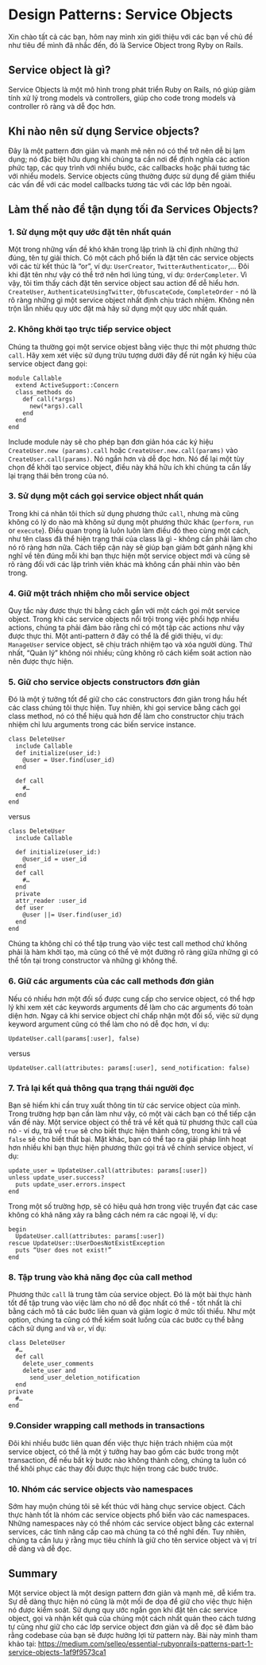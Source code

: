 # Design Patterns : Service Objects
Xin chào tất cả các bạn, hôm nay mình xin giới thiệu với các bạn về chủ đề như tiêu đề mình đã nhắc đến, đó là Service Object trong Ryby on Rails.

## Service object là gì?
Service Objects là một mô hình trong phát triển Ruby on Rails, nó giúp giảm tính xử lý trong models và controllers, giúp cho code trong models và controller rõ ràng và dễ đọc hơn.

## Khi nào nên sử dụng Service objects?
Đây là một pattern đơn giản và mạnh mẽ nên nó có thể trở nên dễ bị lạm dụng; nó đặc biệt hữu dụng khi chúng ta cần nơi để định nghĩa các action phức tạp, các quy trình với nhiều bước, các callbacks hoặc phải tương tác với nhiểu models. Service objects cũng thường được sử dụng để giảm thiểu các vấn đề với các model callbacks tương tác với các lớp bên ngoài.

## Làm thế nào để tận dụng tối đa Services Objects?

### 1. Sử dụng một quy ước đặt tên nhất quán
Một trong những vấn đề khó khăn trong lập trình là chỉ định những thứ đúng, tên tự giải thích. Có một cách phổ biến là đặt tên các service objects với các từ kết thúc là “or”, ví dụ: `UserCreator`, `TwitterAuthenticator`,... Đôi khi đặt tên như vậy có thể trở nên hơi lúng túng, ví dụ: `OrderCompleter`. Vì vậy, tôi tìm thấy cách đặt tên service object sau action để dễ hiểu hơn. `CreateUser`, `AuthenticateUsingTwitter`, `ObfuscateCode`, `CompleteOrder` - nó là rõ ràng những gì một service object nhất định chịu trách nhiệm. Không nên trộn lẫn nhiều quy ước đặt mà hãy sử dụng một quy ước nhất quán.

### 2. Không khởi tạo trực tiếp service object
Chúng ta thường gọi một service objest bằng việc thực thi một phương thức `call`. Hãy xem xét việc sử dụng trừu tượng dưới đây để rút ngắn ký hiệu của service object đang gọi: 
```
module Callable
  extend ActiveSupport::Concern
  class_methods do
    def call(*args)
      new(*args).call
    end
  end
end
```
Include module này sẽ cho phép bạn đơn giản hóa các ký hiệu `CreateUser.new (params).call` hoặc `CreateUser.new.call(params)` vào `CreateUser.call(params)`. Nó ngắn hơn và dễ đọc hơn. Nó để lại một tùy chọn để khởi tạo service object, điều này khá hữu ích khi chúng ta cần lấy lại trạng thái bên trong của nó.

### 3. Sử dụng một cách gọi service object nhất quán
Trong khi cá nhân tôi thích sử dụng phương thức `call`, nhưng mà cũng không có lý do nào mà không sử dụng một phương thức khác (`perform`, `run` or `execute`). Điều quan trọng là luôn luôn làm điều đó theo cùng một cách, như tên class đã thể hiện trạng thái của class là gì - không cần phải làm cho nó rõ ràng hơn nữa. Cách tiếp cận này sẽ giúp bạn giảm bớt gánh nặng khi nghĩ về tên đúng mỗi khi bạn thực hiện một service object mới và cũng sẽ rõ ràng đối với các lập trình viên khác mà không cần phải nhìn vào bên trong.

### 4. Giữ một trách nhiệm cho mỗi service object
Quy tắc này được thực thi bằng cách gắn với một cách gọi một service object. Trong khi các service objects nổi trội trong việc phối hợp nhiều actions, chúng ta phải đảm bảo rằng chỉ có một tập các actions như vậy được thực thi. Một anti-pattern ở đây có thể là để giới thiệu, ví dụ: `ManageUser` service object, sẽ chịu trách nhiệm tạo và xóa người dùng. Thứ nhất, “Quản lý” không nói nhiều; cũng không rõ cách kiểm soát action nào nên được thực hiện.

### 5. Giữ cho service objects constructors đơn giản
Đó là một ý tưởng tốt để giữ cho các constructors đơn giản trong hầu hết các class chúng tôi thực hiện. Tuy nhiên, khi gọi service bằng cách gọi class method, nó có thể hiệu quả hơn để làm cho constructor chịu trách nhiệm chỉ lưu arguments trong các biến service instance. 
```
class DeleteUser
  include Callable
  def initialize(user_id:)
    @user = User.find(user_id)
  end
  
  def call
    #…
  end
end
```

versus

```
class DeleteUser
  include Callable  
  
  def initialize(user_id:)
    @user_id = user_id
  end
  def call
    #…
  end
  private
  attr_reader :user_id
  def user
    @user ||= User.find(user_id)
  end
end
```

Chúng ta không chỉ có thể tập trung vào việc test call method chứ không phải là hàm khởi tạo, mà cũng có thể vẽ một đường rõ ràng giữa những gì có thể tồn tại trong constructor và những gì không thể.

### 6. Giữ các arguments của các call methods đơn giản
Nếu có nhiều hơn một đối số được cung cấp cho service object, có thể hợp lý khi xem xét các keywords arguments để làm cho các arguments đó toàn diện hơn. Ngay cả khi service object chỉ chấp nhận một đối số, việc sử dụng keyword argument cũng có thể làm cho nó dễ đọc hơn, ví dụ:

```
UpdateUser.call(params[:user], false)
```

versus

```
UpdateUser.call(attributes: params[:user], send_notification: false)
```

### 7. Trả lại kết quả thông qua trạng thái người đọc
Bạn sẽ hiếm khi cần truy xuất thông tin từ các service object của mình. Trong trường hợp bạn cần làm như vậy, có một vài cách bạn có thể tiếp cận vấn đề này. Một service object có thể trả về kết quả từ phương thức call của nó - ví dụ, trả về `true` sẽ cho biết thực hiện thành công, trong khi trả về `false` sẽ cho biết thất bại. Mặt khác, bạn có thể tạo ra giải pháp linh hoạt hơn nhiều khi bạn thực hiện phương thức gọi trả về chính service object, ví dụ:

```
update_user = UpdateUser.call(attributes: params[:user])
unless update_user.success?
  puts update_user.errors.inspect
end
```

Trong một số trường hợp, sẽ có hiệu quả hơn trong việc truyền đạt các case không có khả năng xảy ra bằng cách ném ra các ngoại lệ, ví dụ:

```
begin
  UpdateUser.call(attributes: params[:user])
rescue UpdateUser::UserDoesNotExistException
  puts “User does not exist!”
end
```

### 8. Tập trung vào khả năng đọc của call method
Phương thức `call` là trung tâm của service object. Đó là một bài thực hành tốt để tập trung vào việc làm cho nó dễ đọc nhất có thể - tốt nhất là chỉ bằng cách mô tả các bước liên quan và giảm logic ở mức tối thiểu. Như một option, chúng ta cũng có thể kiểm soát luồng của các bước cụ thể bằng cách sử dụng `and` và `or`, ví dụ:

```
class DeleteUser
  #…
  def call
    delete_user_comments
    delete_user and 
      send_user_deletion_notification
  end
private
  #…
end
```


### 9.Consider wrapping call methods in transactions
Đôi khi nhiều bước liên quan đến việc thực hiện trách nhiệm của một service object, có thể là một ý tưởng hay bao gồm các bước trong một transaction, để nếu bất kỳ bước nào không thành công, chúng ta luôn có thể khôi phục các thay đổi được thực hiện trong các bước trước.

### 10. Nhóm các service objects vào namespaces
Sớm hay muộn chúng tôi sẽ kết thúc với hàng chục service object. Cách thực hành tốt là nhóm các service objects phổ biến vào các namespaces. Những namespaces này có thể nhóm các service object bằng các external services, các tính năng cấp cao mà chúng ta có thể nghĩ đến. Tuy nhiên, chúng ta cần lưu ý rằng mục tiêu chính là giữ cho tên service object và vị trí dễ dàng và dễ đọc.

## Summary
Một service object là một design pattern đơn giản và mạnh mẽ, dễ kiểm tra. Sự dễ dàng thực hiện nó cũng là một mối đe dọa để giữ cho việc thực hiện nó được kiểm soát. Sử dụng quy ước ngắn gọn khi đặt tên các service object, gọi và nhận kết quả của chúng một cách nhất quán theo cách tương tự cũng như giữ cho các lớp service object đơn giản và dễ đọc sẽ đảm bảo rằng codebase của bạn sẽ được hưởng lợi từ pattern này.
Bài này mình tham khảo tại: https://medium.com/selleo/essential-rubyonrails-patterns-part-1-service-objects-1af9f9573ca1